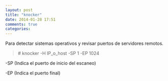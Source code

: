 ```yaml
---
layout: post
title: "knocker"
date: 2014-01-28 17:51
comments: true
categories: 
---
```

Para detectar sistemas operativos y revisar puertos de servidores remotos.

>\# knocker -H IP_o_host -SP 1 -EP 1024

-SP (Indica el puerto de inicio del escaneo)

-EP (Indica el puerto final)

